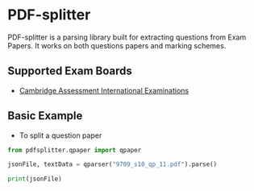 # PDF-splitter

PDF-splitter is a parsing library built for extracting questions from Exam Papers. 
It works on both questions papers and marking schemes.

## Supported Exam Boards
- [Cambridge Assessment International Examinations](https://www.cambridgeinternational.org/)

## Basic Example
- To split a question paper

```python
from pdfsplitter.qpaper import qpaper

jsonFile, textData = qparser("9709_s10_qp_11.pdf").parse()

print(jsonFile)
```




